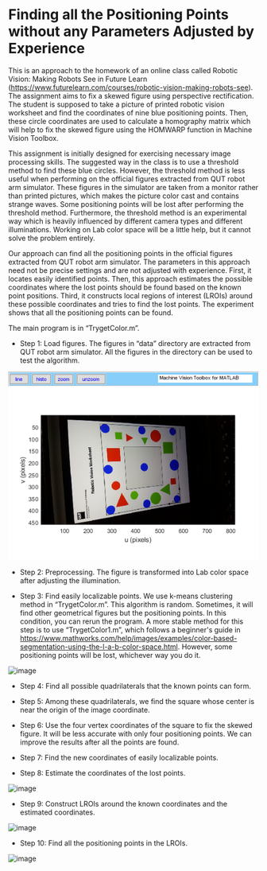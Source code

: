 # Finding all the Positioning Points without any Parameters Adjusted by Experience

This is an approach to the homework of an online class called Robotic Vision: Making Robots See in Future Learn (https://www.futurelearn.com/courses/robotic-vision-making-robots-see). The assignment aims to fix a skewed figure using perspective rectification. The student is supposed to take a picture of printed robotic vision worksheet and find the coordinates of nine blue positioning points. Then, these circle coordinates are used to calculate a homography matrix which will help to fix the skewed figure using the HOMWARP function in Machine Vision Toolbox.

This assignment is initially designed for exercising necessary image processing skills. The suggested way in the class is to use a threshold method to find these blue circles. However, the threshold method is less useful when performing on the official figures extracted from QUT robot arm simulator. These figures in the simulator are taken from a monitor rather than printed pictures, which makes the picture color cast and contains strange waves. Some positioning points will be lost after performing the threshold method. Furthermore, the threshold method is an experimental way which is heavily influenced by different camera types and different illuminations. Working on Lab color space will be a little help, but it cannot solve the problem entirely. 

Our approach can find all the positioning points in the official figures extracted from QUT robot arm simulator. The parameters in this approach need not be precise settings and are not adjusted with experience. First, it locates easily identified points. Then, this approach estimates the possible coordinates where the lost points should be found based on the known point positions. Third, it constructs local regions of interest (LROIs) around these possible coordinates and tries to find the lost points. The experiment shows that all the positioning points can be found. 

The main program is in “TrygetColor.m”. 

- Step 1: Load figures. The figures in “data” directory are extracted from QUT robot arm simulator. All the figures in the directory can be used to test the algorithm. 

![image](figs/1.png)

- Step 2: Preprocessing. The figure is transformed into Lab color space after adjusting the illumination.  

- Step 3: Find easily localizable points. We use k-means clustering method in “TrygetColor.m”. This algorithm is random. Sometimes, it will find other geometrical figures but the positioning points. In this condition, you can rerun the program. A more stable method for this step is to use “TrygetColor1.m”, which follows a beginner's guide in https://www.mathworks.com/help/images/examples/color-based-segmentation-using-the-l-a-b-color-space.html. However, some positioning points will be lost, whichever way you do it. 

![image](http://note.youdao.com/favicon.ico)

- Step 4: Find all possible quadrilaterals that the known points can form. 

- Step 5: Among these quadrilaterals, we find the square whose center is near the origin of the image coordinate.

- Step 6: Use the four vertex coordinates of the square to fix the skewed figure. It will be less accurate with only four positioning points. We can improve the results after all the points are found. 

- Step 7: Find the new coordinates of easily localizable points. 

- Step 8: Estimate the coordinates of the lost points.

![image](http://note.youdao.com/favicon.ico)

- Step 9: Construct LROIs around the known coordinates and the estimated coordinates.

![image](http://note.youdao.com/favicon.ico)

- Step 10: Find all the positioning points in the LROIs. 

![image](http://note.youdao.com/favicon.ico)
